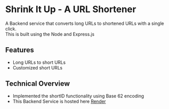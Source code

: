 # Shrink It Up - A URL Shortener
A Backend service that converts long URLs to shortened URLs with a single click.<br>This is built using the Node and Express.js

## Features
- Long URLs to short URLs
- Customized short URLs
  
## Technical Overview
- Implemented the shortID functionality using Base 62 encoding
- This Backend Service is hosted here [Render](https://urlshortener-sel0.onrender.com/)
